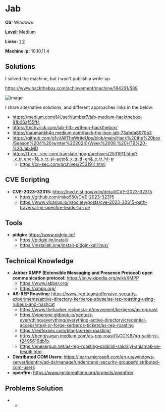 # Jab

**OS:** Windows

**Level:** Medium

**Links:** [1](https://www.hackthebox.com/machines/Jab)  [2](https://app.hackthebox.com/machines/Jab)

**Machine ip:** 10.10.11.4


## Solutions
I solved the machine, but I won't publish a write-up.

https://www.hackthebox.com/achievement/machine/184261/589

![image](https://github.com/h4md153v63n/CTFs/assets/5091265/1165ac41-6498-4ec5-9d9a-1091b1a97f40)

I share alternative solutions, and different approaches links in the below:
+ https://medium.com/@UserNumber7/jab-medium-hackthebox-81b06af55ff4
+ https://techyrick.com/jab-htb-writeup-hackthebox/
+ https://naumankh4n.medium.com/hack-the-box-jab-73abda8970a3
+ https://github.com/g1vi/AllTheWriteUps/blob/main/Hack%20the%20box/Season%204%20(winter%202024)/Week%2008.%20HTB%20-%20Jab.MD
+ https://1-cn--sec-com.translate.goog/archives/2531911.html?_x_tr_enc=1&_x_tr_sl=auto&_x_tr_tl=en&_x_tr_hl=tr
  + https://cn-sec.com/archives/2531911.html


## CVE Scripting
+ **CVE-2023–32315:** https://nvd.nist.gov/vuln/detail/CVE-2023-32315
  + https://github.com/miko550/CVE-2023-32315
  + https://www.vicarius.io/vsociety/posts/cve-2023-32315-path-traversal-in-openfire-leads-to-rce


## Tools
+ **pidgin:** https://www.pidgin.im/
  + https://pidgin.im/install/
  + https://installati.one/install-pidgin-kalilinux/


## Technical Knowledge
+ **Jabber XMPP (Extensible Messaging and Presence Protocol) open communication protocol:** https://en.wikipedia.org/wiki/XMPP
  + https://www.jabber.org/
  + https://xmpp.org/
+ **AS-REP Roasting:** https://www.ired.team/offensive-security-experiments/active-directory-kerberos-abuse/as-rep-roasting-using-rubeus-and-hashcat
  + https://www.thehacker.recipes/a-d/movement/kerberos/asreproast
  + https://viperone.gitbook.io/pentest-everything/everything/everything-active-directory/credential-access/steal-or-forge-kerberos-tickets/as-rep-roasting
  + https://redfoxsec.com/blog/as-rep-roasting/
  + https://bengisugun.medium.com/as-rep-roasti%CC%87ng-saldirisi-f2495619db1b
  + https://enesergun.net/as-rep-roasting-saldirisi-saldiriyi-anlamak-ve-tespiti.html
+ **Distributed COM Users:** https://learn.microsoft.com/en-us/windows-server/identity/ad-ds/manage/understand-security-groups#distributed-com-users
+ **openfire:** https://www.igniterealtime.org/projects/openfire/


## Problems Solution
+ -
